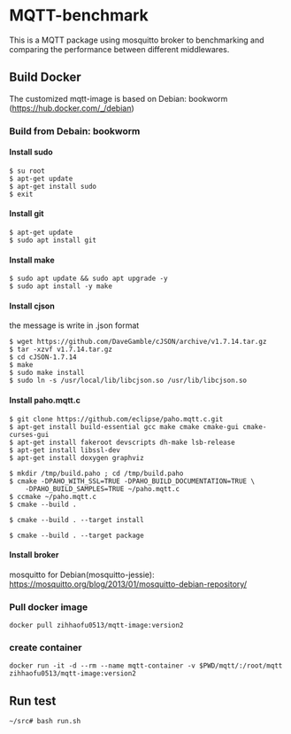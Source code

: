 # MQTT-benchmark
This is a MQTT package using mosquitto broker to benchmarking and comparing the performance between different middlewares.


## Build Docker
The customized mqtt-image is based on Debian: bookworm (https://hub.docker.com/_/debian)

### Build from Debain: bookworm
#### Install sudo
    $ su root
    $ apt-get update
    $ apt-get install sudo
    $ exit

#### Install git
    $ apt-get update
    $ sudo apt install git

#### Install make
    $ sudo apt update && sudo apt upgrade -y
    $ sudo apt install -y make

#### Install cjson
the message is write in .json format

    $ wget https://github.com/DaveGamble/cJSON/archive/v1.7.14.tar.gz
    $ tar -xzvf v1.7.14.tar.gz
    $ cd cJSON-1.7.14
    $ make 
    $ sudo make install
    $ sudo ln -s /usr/local/lib/libcjson.so /usr/lib/libcjson.so

#### Install paho.mqtt.c
    $ git clone https://github.com/eclipse/paho.mqtt.c.git
    $ apt-get install build-essential gcc make cmake cmake-gui cmake-curses-gui
    $ apt-get install fakeroot devscripts dh-make lsb-release
    $ apt-get install libssl-dev
    $ apt-get install doxygen graphviz

    $ mkdir /tmp/build.paho ; cd /tmp/build.paho
    $ cmake -DPAHO_WITH_SSL=TRUE -DPAHO_BUILD_DOCUMENTATION=TRUE \
        -DPAHO_BUILD_SAMPLES=TRUE ~/paho.mqtt.c
    $ ccmake ~/paho.mqtt.c
    $ cmake --build .

    $ cmake --build . --target install

    $ cmake --build . --target package

#### Install broker
mosquitto for Debian(mosquitto-jessie): https://mosquitto.org/blog/2013/01/mosquitto-debian-repository/


### Pull docker image
    docker pull zihhaofu0513/mqtt-image:version2

### create container
    docker run -it -d --rm --name mqtt-container -v $PWD/mqtt/:/root/mqtt zihhaofu0513/mqtt-image:version2

## Run test
    ~/src# bash run.sh
